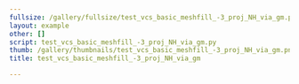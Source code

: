 ```yaml
---
fullsize: /gallery/fullsize/test_vcs_basic_meshfill_-3_proj_NH_via_gm.png
layout: example
other: []
script: test_vcs_basic_meshfill_-3_proj_NH_via_gm.py
thumb: /gallery/thumbnails/test_vcs_basic_meshfill_-3_proj_NH_via_gm.png
title: test_vcs_basic_meshfill_-3_proj_NH_via_gm

---
```

